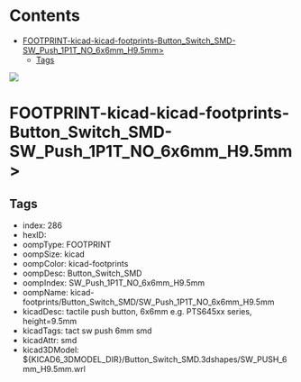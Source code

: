 



Contents
========

* [FOOTPRINT-kicad-kicad-footprints-Button_Switch_SMD-SW_Push_1P1T_NO_6x6mm_H9.5mm>](#footprint-kicad-kicad-footprints-button_switch_smd-sw_push_1p1t_no_6x6mm_h95mm)
	* [Tags](#tags)
  
![][im]
# FOOTPRINT-kicad-kicad-footprints-Button_Switch_SMD-SW_Push_1P1T_NO_6x6mm_H9.5mm>

## Tags

- index: 286
- hexID: 
- oompType: FOOTPRINT
- oompSize: kicad
- oompColor: kicad-footprints
- oompDesc: Button_Switch_SMD
- oompIndex: SW_Push_1P1T_NO_6x6mm_H9.5mm
- oompName: kicad-footprints/Button_Switch_SMD/SW_Push_1P1T_NO_6x6mm_H9.5mm
- kicadDesc: tactile push button, 6x6mm e.g. PTS645xx series, height=9.5mm
- kicadTags: tact sw push 6mm smd
- kicadAttr: smd
- kicad3DModel: ${KICAD6_3DMODEL_DIR}/Button_Switch_SMD.3dshapes/SW_PUSH_6mm_H9.5mm.wrl



[im]: image.png
